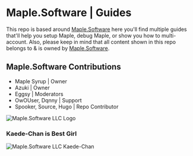 # Maple.Software | Guides
This repo is based around [Maple.Software](https://maple.software/) here you'll find multiple guides that'll help you setup Maple, debug Maple, or show you how to multi-account. Also, please keep in mind that all content shown in this repo belongs to & is owned by [Maple.Software](https://maple.software/).

## Maple.Software Contributions
- Maple Syrup | Owner
- Azuki | Owner
- Eggsy | Moderators
- OwOUser, Dqnny | Support
- Spooker, Source, Hugo | Repo Contributor

![Maple.Software LLC Logo](https://i.ibb.co/thM1NDQ/discordlogo-removebg-preview.png)

### Kaede-Chan is Best Girl
![Maple.Software LLC Kaede-Chan](https://i.ibb.co/1GZK14z/sketchy-time-teaser2.jpg)
